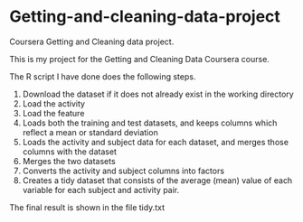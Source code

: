 # Getting-and-cleaning-data-project
Coursera Getting and Cleaning data project.

This is my project for the Getting and Cleaning Data Coursera course.

The R script I have done does the following steps.

1. Download the dataset if it does not already exist in the working directory
2. Load the activity 
3. Load the feature
3. Loads both the training and test datasets, and keeps  columns which reflect a mean or standard deviation
4. Loads the activity and subject data for each dataset, and merges those columns with the dataset
5. Merges the two datasets
6. Converts the activity and subject columns into factors
7. Creates a tidy dataset that consists of the average (mean) value of each variable for each subject and activity pair.


The final result is shown in the file tidy.txt
